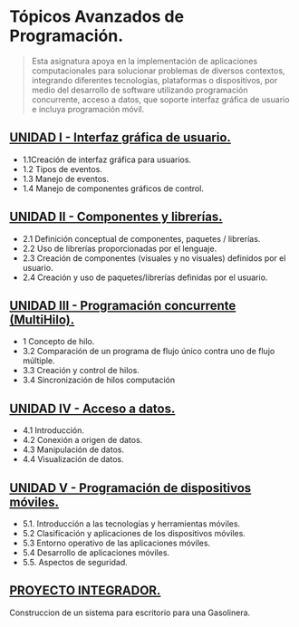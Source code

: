 # Tópicos Avanzados de Programación.

> Esta  asignatura  apoya  en  la  implementación  de  aplicaciones  computacionales  para  solucionar problemas de diversos contextos, integrando diferentes tecnologías, plataformas o dispositivos, por medio del desarrollo de software utilizando programación concurrente, acceso a datos,  que soporte interfaz gráfica de usuario e incluya programación móvil.

## [UNIDAD I - Interfaz gráfica de usuario.](UNIDAD-I) 

- 1.1Creación de interfaz gráfica para  usuarios.
- 1.2 Tipos de eventos.
- 1.3 Manejo de eventos.
- 1.4 Manejo de componentes gráficos de control.

## [UNIDAD II - Componentes y librerías.](UNIDAD-II) 

- 2.1 Definición conceptual de componentes, paquetes / librerías.
- 2.2 Uso de librerías proporcionadas por el lenguaje.
- 2.3 Creación de componentes (visuales  y   no visuales) definidos por el usuario.
- 2.4 Creación y uso de paquetes/librerías definidas por el usuario.

## [UNIDAD III - Programación concurrente (MultiHilo).](UNIDAD-III)

- 1 Concepto de hilo.
- 3.2 Comparación de un programa de flujo único contra uno de flujo múltiple.
- 3.3 Creación y control de hilos.
- 3.4 Sincronización de hilos computación

## [UNIDAD IV - Acceso a datos.](UNIDAD-IV)

- 4.1 Introducción.
- 4.2 Conexión a origen de datos.
- 4.3 Manipulación de datos.
- 4.4 Visualización  de datos.

## [UNIDAD V - Programación de dispositivos móviles.](UNIDAD-V)

- 5.1. Introducción a las tecnologías y herramientas móviles.
- 5.2 Clasificación y aplicaciones de los dispositivos móviles.
- 5.3 Entorno operativo de las aplicaciones móviles.
- 5.4 Desarrollo de aplicaciones móviles.
- 5.5. Aspectos de seguridad.


## [PROYECTO INTEGRADOR.](ProyectoFinal_Topicos)
Construccion de un sistema para escritorio para una Gasolinera.
